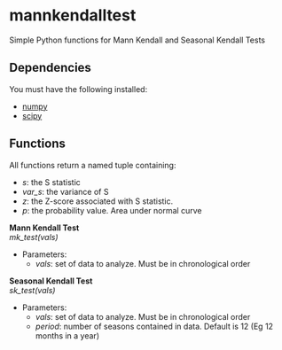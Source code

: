 # mannkendalltest
Simple Python functions for Mann Kendall and Seasonal Kendall Tests
## **Dependencies**
You must have the following installed:
- [numpy](https://github.com/numpy/numpy)
- [scipy](https://github.com/scipy/scipy)

## **Functions**
All functions return a named tuple containing:
- *s*: the S statistic
- *var_s*: the variance of S
- *z*: the Z-score associated with S statistic. 
- *p*: the probability value. Area under normal curve

**Mann Kendall Test**  
*mk_test(vals)*
- Parameters:
    - *vals*: set of data to analyze. Must be in chronological order


**Seasonal Kendall Test**  
*sk_test(vals)*
- Parameters:
    - *vals*: set of data to analyze. Must be in chronological order
    - *period*: number of seasons contained in data. Default is 12 (Eg 12 months in a year)